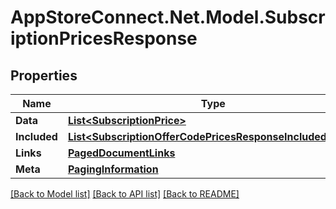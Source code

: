 # AppStoreConnect.Net.Model.SubscriptionPricesResponse

## Properties

Name | Type | Description | Notes
------------ | ------------- | ------------- | -------------
**Data** | [**List&lt;SubscriptionPrice&gt;**](SubscriptionPrice.md) |  | 
**Included** | [**List&lt;SubscriptionOfferCodePricesResponseIncludedInner&gt;**](SubscriptionOfferCodePricesResponseIncludedInner.md) |  | [optional] 
**Links** | [**PagedDocumentLinks**](PagedDocumentLinks.md) |  | 
**Meta** | [**PagingInformation**](PagingInformation.md) |  | [optional] 

[[Back to Model list]](../README.md#documentation-for-models) [[Back to API list]](../README.md#documentation-for-api-endpoints) [[Back to README]](../README.md)

